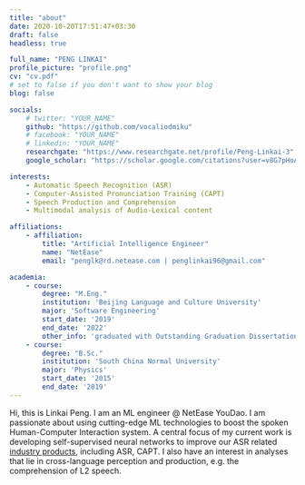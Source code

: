 ```yaml
---
title: "about"
date: 2020-10-20T17:51:47+03:30
draft: false
headless: true

full_name: "PENG LINKAI"
profile_picture: "profile.png"
cv: "cv.pdf"
# set to false if you don't want to show your blog
blog: false

socials:
    # twitter: "YOUR_NAME"
    github: "https://github.com/vocaliodmiku"
    # facebook: "YOUR_NAME"
    # linkedin: "YOUR_NAME"
    researchgate: "https://www.researchgate.net/profile/Peng-Linkai-3"
    google_scholar: "https://scholar.google.com/citations?user=v8G7pHoAAAAJ"

interests:
    - Automatic Speech Recognition (ASR)
    - Computer-Assisted Pronunciation Training (CAPT) 
    - Speech Production and Comprehension
    - Multimodal analysis of Audio-Lexical content

affiliations:
    - affiliation:
        title: "Artificial Intelligence Engineer"
        name: "NetEase"
        email: "penglk@rd.netease.com | penglinkai96@gmail.com"

academia:
    - course:
        degree: "M.Eng."
        institution: 'Beijing Language and Culture University'
        major: 'Software Engineering'
        start_date: '2019'
        end_date: '2022'
        other_info: 'graduated with Outstanding Graduation Dissertation Award, supervised by Prof. Jinsong Zhang!'
    - course:
        degree: "B.Sc."
        institution: 'South China Normal University'
        major: 'Physics'
        start_date: '2015'
        end_date: '2019'
---
```


Hi, this is Linkai Peng. I am an ML engineer @ NetEase YouDao. I am passionate about using cutting-edge ML technologies to boost the spoken Human-Computer Interaction system. A central focus of my current work is developing self-supervised neural networks to improve our ASR related [industry products][1], including ASR, CAPT. I also have an interest in analyses that lie in cross-language perception and production, e.g. the comprehension of L2 speech.

[1]: https://smart.youdao.com/en/